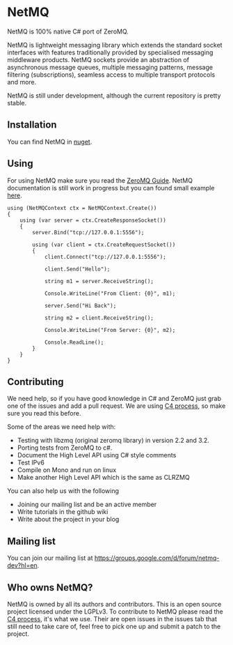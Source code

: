 NetMQ
=====

NetMQ is 100% native C# port of ZeroMQ.

NetMQ is lightweight messaging library which extends the
standard socket interfaces with features traditionally provided by
specialised messaging middleware products. NetMQ sockets provide an
abstraction of asynchronous message queues, multiple messaging patterns,
message filtering (subscriptions), seamless access to multiple transport
protocols and more.

NetMQ is still under development, although the current repository is pretty stable.


## Installation

You can find NetMQ in [nuget](https://nuget.org/packages/NetMQ/).

## Using

For using NetMQ make sure you read the [ZeroMQ Guide](http://zguide.zeromq.org/page:all). 
NetMQ documentation is still work in progress but you can found small example [here](https://gist.github.com/somdoron/5175967).

	using (NetMQContext ctx = NetMQContext.Create())
	{
		using (var server = ctx.CreateResponseSocket())
		{
			server.Bind("tcp://127.0.0.1:5556");
 
			using (var client = ctx.CreateRequestSocket())
			{
				client.Connect("tcp://127.0.0.1:5556");
 
				client.Send("Hello");
 
				string m1 = server.ReceiveString();
 
				Console.WriteLine("From Client: {0}", m1);
 
				server.Send("Hi Back");
 
				string m2 = client.ReceiveString();
 
				Console.WriteLine("From Server: {0}", m2);
 
				Console.ReadLine();
			}
		}
	}

## Contributing

We need help, so if you have good knowledge in C# and ZeroMQ just grab one of the issues and add a pull request.
We are using [C4 process](http://rfc.zeromq.org/spec:16), so make sure you read this before.

Some of the areas we need help with:
* Testing with libzmq (original zeromq library) in version 2.2 and 3.2.
* Porting tests from ZeroMQ to c#.
* Document the High Level API using C# style comments
* Test IPv6
* Compile on Mono and run on linux
* Make another High Level API which is the same as CLRZMQ

You can also help us with the following
* Joining our mailing list and be an active member
* Write tutorials in the github wiki
* Write about the project in your blog

## Mailing list

You can join our mailing list at https://groups.google.com/d/forum/netmq-dev?hl=en. 

## Who owns NetMQ?

NetMQ is owned by all its authors and contributors. 
This is an open source project licensed under the LGPLv3. 
To contribute to NetMQ please read the [C4 process](http://rfc.zeromq.org/spec:16), it's what we use.
Their are open issues in the issues tab that still need to take care of, feel free to pick one up and submit a patch to the project.

